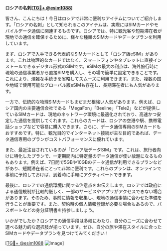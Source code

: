 **ロシアの名刺[[TG💪+ @esim1088](https://t.me/s/esim1088)]**

皆さん、こんにちは！今日はロシアで非常に便利なアイテムについてご紹介します。「ロシアの名刺」として知られるこのアイテムは、実際にはSIMカードやモバイルデータ通信に関連するものです。ロシアでは、特に観光客や短期滞在者が現地での通信を確保するために、様々な種類のSIMカードやデータプランを利用しています。

まず、ロシアで入手できる代表的なSIMカードとして「ロシア版eSIM」があります。これは物理的なカードではなく、スマートフォンやタブレットに直接インストールできるデジタル形式のSIMです。eSIMの最大の利点は、海外旅行時に現地の通信事業者から直接SIMを購入し、その場で簡単に設定できることです。これにより、煩雑な手続きを省略してスムーズに利用できます。また、複数の国や地域で使用可能なグローバル版eSIMも存在し、長期滞在者にも人気があります。

一方で、伝統的な物理SIMカードもまだまだ根強い人気があります。例えば、ロシア国内の主要通信会社である「MegaFon」「Beeline」「Tele2」などが提供しているSIMカードは、現地のネットワーク環境に最適化されており、高速かつ安定した通信を提供してくれます。これらのカードは、ロシアの空港や駅、携帯電話ショップなどで容易に購入できます。さらに、データ通信専用のSIMカードもおすすめです。特に、観光目的でインターネット接続が主な目的であれば、データ通信専用のプランがコストパフォーマンスに優れています。

また、最近注目されているのが「ロシア版データSIM」です。これは、旅行者向けに特化したプランで、一定期間内に特定量のデータ通信が使い放題になるものもあります。例えば、7日間で5GBや10GBのデータ通信が利用できるプランなどがあり、短期滞在者にとって非常に便利です。これらのプランは、オンラインで事前に予約しておけば、到着時に手軽にアクティベートできます。

最後に、ロシアでの通信環境に関する注意点をお伝えします。ロシアでは政府による通信規制が比較的厳しく、一部のサービスやアプリがアクセスできない場合があります。そのため、事前に情報を収集し、現地の通信事情に合わせた準備を行うことが重要です。また、契約時の個人情報登録が必要な場合もあるので、パスポートなどの身分証明書を持参しましょう。

いかがでしたか？ロシアでの通信手段は多岐にわたり、自分のニーズに合わせて選べる魅力的な選択肢が揃っています。ぜひ、自分の旅や滞在スタイルに合ったSIMカードやデータプランを見つけてみてください！

[[TG💪+ @esim1088](https://t.me/s/esim1088) ![Image](https://i.postimg.cc/Y0z9fWf4/image.png)]